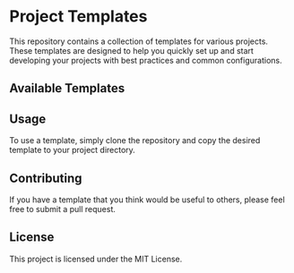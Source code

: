 # Project Templates

This repository contains a collection of templates for various projects. These templates are designed to help you quickly set up and start developing your projects with best practices and common configurations.

## Available Templates


## Usage

To use a template, simply clone the repository and copy the desired template to your project directory.

## Contributing

If you have a template that you think would be useful to others, please feel free to submit a pull request.

## License

This project is licensed under the MIT License.